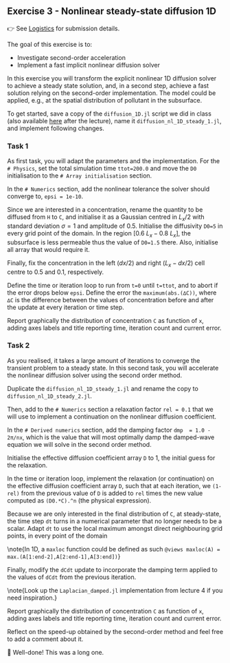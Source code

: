 <!--This file was generated, do not modify it.-->
## Exercise 3 - **Nonlinear steady-state diffusion 1D**

👉 See [Logistics](/logistics/#submission) for submission details.

The goal of this exercise is to:
- Investigate second-order acceleration
- Implement a fast implicit nonlinear diffusion solver

In this exercise you will transform the explicit nonlinear 1D diffusion solver to achieve a steady state solution, and, in a second step, achieve a fast solution relying on the second-order implementation. The model could be applied, e.g., at the spatial distribution of pollutant in the subsurface.

To get started, save a copy of the `diffusion_1D.jl` script we did in class (also available [here](https://github.com/eth-vaw-glaciology/course-101-0250-00/blob/main/scripts/) after the lecture), name it `diffusion_nl_1D_steady_1.jl`, and implement following changes.

### Task 1
As first task, you will adapt the parameters and the implementation. For the `# Physics`, set the total simulation time `ttot=200.0` and move the `D0` initialisation to the `# Array initialisation` section.

In the `# Numerics` section, add the nonlinear tolerance the solver should converge to, `epsi = 1e-10`.

Since we are interested in a concentration, rename the quantity to be diffused from `H` to `C`, and initialise it as a Gaussian centred in $L_x/2$ with standard deviation $σ=1$ and amplitude of 0.5. Initialise the diffusivity `D0=5` in every grid point of the domain. In the region $[0.6~L_x - 0.8~L_x]$, the subsurface is less permeable thus the value of `D0=1.5` there. Also, initialise all array that would require it.

Finally, fix the concentration in the left ($dx/2$) and right ($L_x-dx/2$) cell centre to 0.5 and 0.1, respectively.

Define the time or iteration loop to run from `t=0` until `t=ttot`, and to abort if the error drops below `epsi`. Define the error the `maximum(abs.(∆C))`, where `∆C` is the difference between the values of concentration before and after the update at every iteration or time step.

Report graphically the distribution of concentration `C` as function of `x`, adding axes labels and title reporting time, iteration count and current error.

### Task 2
As you realised, it takes a large amount of iterations to converge the transient problem to a steady state. In this second task, you will accelerate the nonlinear diffusion solver using the second order method.

Duplicate the `diffusion_nl_1D_steady_1.jl` and rename the copy to `diffusion_nl_1D_steady_2.jl`.

Then, add to the `# Numerics` section a relaxation factor `rel = 0.1` that we will use to implement a continuation on the nonlinear diffusion coefficient.

In the `# Derived numerics` section, add the damping factor `dmp  = 1.0 - 2π/nx`, which is the value that will most optimally damp the damped-wave equation we will solve in the second order method.

Initialise the effective diffusion coefficient array `D` to 1, the initial guess for the relaxation.

In the time or iteration loop, implement the relaxation (or continuation) on the effective diffusion coefficient array `D`, such that at each iteration, we `(1-rel)` from the previous value of `D` is added to `rel` times the new value computed as `(D0.*C).^n` (the physical expression).

Because we are only interested in the final distribution of `C`, at steady-state, the time step `dt` turns in a numerical parameter that no longer needs to be a scalar. Adapt `dt` to use the local maximum amongst direct neighbouring grid points, in every point of the domain

\note{In 1D, a `maxloc` function could be defined as such `@views maxloc(A) = max.(A[1:end-2],A[2:end-1],A[3:end])`}

Finally, modify the `dCdt` update to incorporate the damping term applied to the values of `dCdt` from the previous iteration.

\note{Look up the `Laplacian_damped.jl` implementation from lecture 4 if you need inspiration.}

Report graphically the distribution of concentration `C` as function of `x`, adding axes labels and title reporting time, iteration count and current error.

Reflect on the speed-up obtained by the second-order method and feel free to add a comment about it.

🎉 Well-done! This was a long one.

